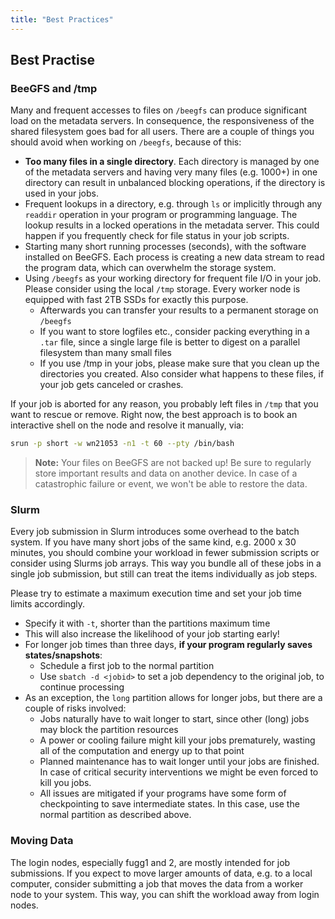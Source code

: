```yaml
---
title: "Best Practices"
---
```


## Best Practise

### BeeGFS and /tmp
Many and frequent accesses to files on `/beegfs` can produce significant load on the metadata servers.
In consequence, the responsiveness of the shared filesystem goes bad for all users.
There are a couple of things you should avoid when working on `/beegfs`, because of this:
* **Too many files in a single directory**. Each directory is managed by one of the metadata servers and having very many files (e.g. 1000+) in one directory can result in unbalanced blocking operations, if the directory is used in your jobs.
* Frequent lookups in a directory, e.g. through `ls` or implicitly through any `readdir` operation in your program or programming language. The lookup results in a locked operations in the metadata server. This could happen if you frequently check for file status in your job scripts.
* Starting many short running processes (seconds), with the software installed on BeeGFS. Each process is creating a new data stream to read the program data, which can overwhelm the storage system.
* Using `/beegfs` as your working directory for frequent file I/O in your job. Please consider using the local `/tmp` storage. Every worker node is equipped with fast 2TB SSDs for exactly this purpose.
  * Afterwards you can transfer your results to a permanent storage on `/beegfs`
  * If you want to store logfiles etc., consider packing everything in a `.tar` file, since a single large file is better to digest on a parallel filesystem than many small files
  * If you use /tmp in your jobs, please make sure that you clean up the directories you created. Also consider what happens to these files, if your job gets canceled or crashes.

If your job is aborted for any reason, you probably left files in `/tmp` that you want to rescue or remove.
Right now, the best approach is to book an interactive shell on the node and resolve it manually, via:
```bash
srun -p short -w wn21053 -n1 -t 60 --pty /bin/bash
```

> **Note:**
> Your files on BeeGFS are not backed up!
> Be sure to regularly store important results and data on another device.
> In case of a catastrophic failure or event, we won't be able to restore the data.


### Slurm
Every job submission in Slurm introduces some overhead to the batch system.
If you have many short jobs of the same kind, e.g. 2000 x 30 minutes, you should combine your workload in fewer submission scripts or consider using Slurms job arrays.
This way you bundle all of these jobs in a single job submission, but still can treat the items individually as job steps.

Please try to estimate a maximum execution time and set your job time limits accordingly.
  * Specify it with `-t`, shorter than the partitions maximum time
  * This will also increase the likelihood of your job starting early!
  * For longer job times than three days, **if your program regularly saves states/snapshots**:
    * Schedule a first job to the normal partition
    * Use `sbatch -d <jobid>` to set a job dependency to the original job, to continue processing
  * As an exception, the `long` partition allows for longer jobs, but there are a couple of risks involved:
    * Jobs naturally have to wait longer to start, since other (long) jobs may block the partition resources
    * A power or cooling failure might kill your jobs prematurely, wasting all of the computation and energy up to that point
    * Planned maintenance has to wait longer until your jobs are finished. In case of critical security interventions we might be even forced to kill you jobs.
    * All issues are mitigated if your programs have some form of checkpointing to save intermediate states. In this case, use the normal partition as described above.


### Moving Data
The login nodes, especially fugg1 and 2, are mostly intended for job submissions.
If you expect to move larger amounts of data, e.g. to a local computer, consider submitting a job that moves the data from a worker node to your system.
This way, you can shift the workload away from login nodes.
